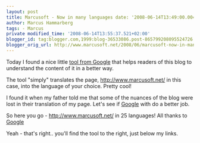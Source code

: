 ```yaml
---
layout: post
title: Marcusoft - Now in many languages date: '2008-06-14T13:49:00.004+02:00'
author: Marcus Hammarberg
tags: - Marcus
private modified_time: '2008-06-14T13:55:37.521+02:00'
blogger_id: tag:blogger.com,1999:blog-36533086.post-865799208095524726
blogger_orig_url: http://www.marcusoft.net/2008/06/marcusoft-now-in-many-languages.html
---
```


Today I found a nice little [tool from
Google](http://translate.google.com/translate_tools) that helps readers
of this blog to understand the content of it in a better way.

The tool "simply" translates the page, <http://www.marcusoft.net/> in
this case, into the language of your choice. Pretty cool!

I found it when my father told me that some of the nuances of the blog
were lost in their translation of my page. Let's see if
[Google](http://www.google.com/) with do a better job.

So here you go - <http://www.marcusoft.net/> in 25 languages! All thanks
to [Google](http://www.google.com/)

Yeah - that's right.. you'll find the tool to the right, just below my
links.
